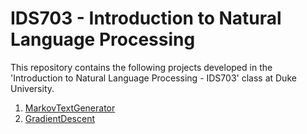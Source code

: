 # IDS703 - Introduction to Natural Language Processing

This repository contains the following projects developed in the 'Introduction to Natural Language Processing - IDS703' class at Duke University.

1. [MarkovTextGenerator](https://github.com/BarbaraPFloresRios/IDS703_NLP_NaturalLanguageProcessing/tree/main/MarkovTextGenerator)
2. [GradientDescent](https://github.com/BarbaraPFloresRios/IDS703_NLP_NaturalLanguageProcessing/tree/main/GradientDescent)
